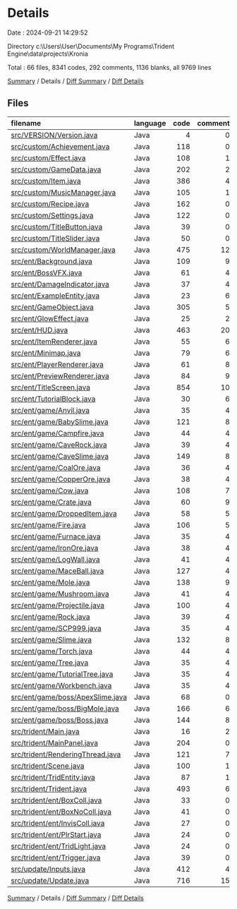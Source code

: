 # Details

Date : 2024-09-21 14:29:52

Directory c:\\Users\\User\\Documents\\My Programs\\Trident Engine\\data\\projects\\Kronia

Total : 66 files,  8341 codes, 292 comments, 1136 blanks, all 9769 lines

[Summary](results.md) / Details / [Diff Summary](diff.md) / [Diff Details](diff-details.md)

## Files
| filename | language | code | comment | blank | total |
| :--- | :--- | ---: | ---: | ---: | ---: |
| [src/VERSION/Version.java](/src/VERSION/Version.java) | Java | 4 | 0 | 4 | 8 |
| [src/custom/Achievement.java](/src/custom/Achievement.java) | Java | 118 | 0 | 17 | 135 |
| [src/custom/Effect.java](/src/custom/Effect.java) | Java | 108 | 1 | 16 | 125 |
| [src/custom/GameData.java](/src/custom/GameData.java) | Java | 202 | 2 | 26 | 230 |
| [src/custom/Item.java](/src/custom/Item.java) | Java | 386 | 4 | 12 | 402 |
| [src/custom/MusicManager.java](/src/custom/MusicManager.java) | Java | 105 | 1 | 20 | 126 |
| [src/custom/Recipe.java](/src/custom/Recipe.java) | Java | 162 | 0 | 18 | 180 |
| [src/custom/Settings.java](/src/custom/Settings.java) | Java | 122 | 0 | 9 | 131 |
| [src/custom/TitleButton.java](/src/custom/TitleButton.java) | Java | 39 | 0 | 8 | 47 |
| [src/custom/TitleSlider.java](/src/custom/TitleSlider.java) | Java | 50 | 0 | 10 | 60 |
| [src/custom/WorldManager.java](/src/custom/WorldManager.java) | Java | 475 | 12 | 39 | 526 |
| [src/ent/Background.java](/src/ent/Background.java) | Java | 109 | 9 | 30 | 148 |
| [src/ent/BossVFX.java](/src/ent/BossVFX.java) | Java | 61 | 4 | 14 | 79 |
| [src/ent/DamageIndicator.java](/src/ent/DamageIndicator.java) | Java | 37 | 4 | 10 | 51 |
| [src/ent/ExampleEntity.java](/src/ent/ExampleEntity.java) | Java | 23 | 6 | 11 | 40 |
| [src/ent/GameObject.java](/src/ent/GameObject.java) | Java | 305 | 5 | 22 | 332 |
| [src/ent/GlowEffect.java](/src/ent/GlowEffect.java) | Java | 25 | 2 | 6 | 33 |
| [src/ent/HUD.java](/src/ent/HUD.java) | Java | 463 | 20 | 54 | 537 |
| [src/ent/ItemRenderer.java](/src/ent/ItemRenderer.java) | Java | 55 | 6 | 11 | 72 |
| [src/ent/Minimap.java](/src/ent/Minimap.java) | Java | 79 | 6 | 14 | 99 |
| [src/ent/PlayerRenderer.java](/src/ent/PlayerRenderer.java) | Java | 61 | 8 | 10 | 79 |
| [src/ent/PreviewRenderer.java](/src/ent/PreviewRenderer.java) | Java | 84 | 9 | 10 | 103 |
| [src/ent/TitleScreen.java](/src/ent/TitleScreen.java) | Java | 854 | 10 | 33 | 897 |
| [src/ent/TutorialBlock.java](/src/ent/TutorialBlock.java) | Java | 30 | 6 | 11 | 47 |
| [src/ent/game/Anvil.java](/src/ent/game/Anvil.java) | Java | 35 | 4 | 12 | 51 |
| [src/ent/game/BabySlime.java](/src/ent/game/BabySlime.java) | Java | 121 | 8 | 24 | 153 |
| [src/ent/game/Campfire.java](/src/ent/game/Campfire.java) | Java | 44 | 4 | 11 | 59 |
| [src/ent/game/CaveRock.java](/src/ent/game/CaveRock.java) | Java | 39 | 4 | 12 | 55 |
| [src/ent/game/CaveSlime.java](/src/ent/game/CaveSlime.java) | Java | 149 | 8 | 24 | 181 |
| [src/ent/game/CoalOre.java](/src/ent/game/CoalOre.java) | Java | 36 | 4 | 12 | 52 |
| [src/ent/game/CopperOre.java](/src/ent/game/CopperOre.java) | Java | 38 | 4 | 12 | 54 |
| [src/ent/game/Cow.java](/src/ent/game/Cow.java) | Java | 108 | 7 | 17 | 132 |
| [src/ent/game/Crate.java](/src/ent/game/Crate.java) | Java | 60 | 9 | 18 | 87 |
| [src/ent/game/DroppedItem.java](/src/ent/game/DroppedItem.java) | Java | 58 | 5 | 16 | 79 |
| [src/ent/game/Fire.java](/src/ent/game/Fire.java) | Java | 106 | 5 | 22 | 133 |
| [src/ent/game/Furnace.java](/src/ent/game/Furnace.java) | Java | 35 | 4 | 11 | 50 |
| [src/ent/game/IronOre.java](/src/ent/game/IronOre.java) | Java | 38 | 4 | 12 | 54 |
| [src/ent/game/LogWall.java](/src/ent/game/LogWall.java) | Java | 41 | 4 | 13 | 58 |
| [src/ent/game/MaceBall.java](/src/ent/game/MaceBall.java) | Java | 127 | 4 | 27 | 158 |
| [src/ent/game/Mole.java](/src/ent/game/Mole.java) | Java | 138 | 9 | 21 | 168 |
| [src/ent/game/Mushroom.java](/src/ent/game/Mushroom.java) | Java | 41 | 4 | 11 | 56 |
| [src/ent/game/Projectile.java](/src/ent/game/Projectile.java) | Java | 100 | 4 | 18 | 122 |
| [src/ent/game/Rock.java](/src/ent/game/Rock.java) | Java | 39 | 4 | 12 | 55 |
| [src/ent/game/SCP999.java](/src/ent/game/SCP999.java) | Java | 35 | 4 | 12 | 51 |
| [src/ent/game/Slime.java](/src/ent/game/Slime.java) | Java | 132 | 8 | 24 | 164 |
| [src/ent/game/Torch.java](/src/ent/game/Torch.java) | Java | 44 | 4 | 11 | 59 |
| [src/ent/game/Tree.java](/src/ent/game/Tree.java) | Java | 35 | 4 | 12 | 51 |
| [src/ent/game/TutorialTree.java](/src/ent/game/TutorialTree.java) | Java | 35 | 4 | 12 | 51 |
| [src/ent/game/Workbench.java](/src/ent/game/Workbench.java) | Java | 35 | 4 | 12 | 51 |
| [src/ent/game/boss/ApexSlime.java](/src/ent/game/boss/ApexSlime.java) | Java | 68 | 0 | 14 | 82 |
| [src/ent/game/boss/BigMole.java](/src/ent/game/boss/BigMole.java) | Java | 166 | 6 | 29 | 201 |
| [src/ent/game/boss/Boss.java](/src/ent/game/boss/Boss.java) | Java | 144 | 8 | 23 | 175 |
| [src/trident/Main.java](/src/trident/Main.java) | Java | 16 | 2 | 3 | 21 |
| [src/trident/MainPanel.java](/src/trident/MainPanel.java) | Java | 204 | 0 | 40 | 244 |
| [src/trident/RenderingThread.java](/src/trident/RenderingThread.java) | Java | 121 | 7 | 32 | 160 |
| [src/trident/Scene.java](/src/trident/Scene.java) | Java | 100 | 1 | 10 | 111 |
| [src/trident/TridEntity.java](/src/trident/TridEntity.java) | Java | 87 | 1 | 19 | 107 |
| [src/trident/Trident.java](/src/trident/Trident.java) | Java | 493 | 6 | 24 | 523 |
| [src/trident/ent/BoxColl.java](/src/trident/ent/BoxColl.java) | Java | 33 | 0 | 9 | 42 |
| [src/trident/ent/BoxNoColl.java](/src/trident/ent/BoxNoColl.java) | Java | 41 | 0 | 9 | 50 |
| [src/trident/ent/InvisColl.java](/src/trident/ent/InvisColl.java) | Java | 27 | 0 | 8 | 35 |
| [src/trident/ent/PlrStart.java](/src/trident/ent/PlrStart.java) | Java | 24 | 0 | 7 | 31 |
| [src/trident/ent/TridLight.java](/src/trident/ent/TridLight.java) | Java | 24 | 0 | 8 | 32 |
| [src/trident/ent/Trigger.java](/src/trident/ent/Trigger.java) | Java | 39 | 0 | 9 | 48 |
| [src/update/Inputs.java](/src/update/Inputs.java) | Java | 412 | 4 | 22 | 438 |
| [src/update/Update.java](/src/update/Update.java) | Java | 716 | 15 | 67 | 798 |

[Summary](results.md) / Details / [Diff Summary](diff.md) / [Diff Details](diff-details.md)